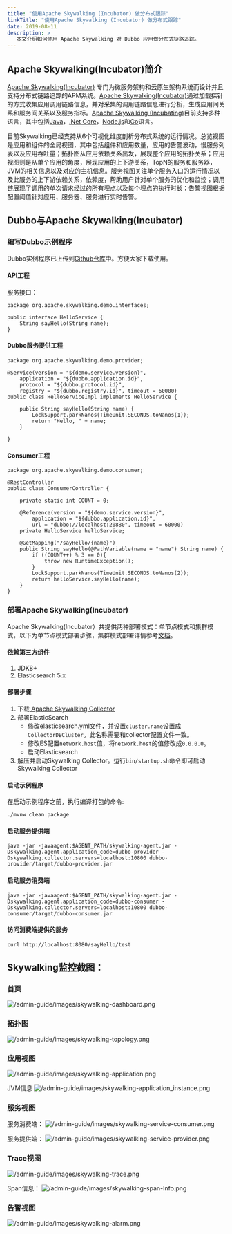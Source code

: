 ```yaml
---
title: "使用Apache Skywalking (Incubator) 做分布式跟踪"
linkTitle: "使用Apache Skywalking (Incubator) 做分布式跟踪"
date: 2019-08-11
description: > 
   本文介绍如何使用 Apache Skywalking 对 Dubbo 应用做分布式链路追踪。
---
```


## Apache Skywalking(Incubator)简介
[Apache Skywalking(Incubator)](https://github.com/apache/incubator-skywalking) 专门为微服务架构和云原生架构系统而设计并且支持分布式链路追踪的APM系统。[Apache Skywalking(Incubator)](https://github.com/apache/incubator-skywalking)通过加载探针的方式收集应用调用链路信息，并对采集的调用链路信息进行分析，生成应用间关系和服务间关系以及服务指标。[Apache Skywalking (Incubating)](https://github.com/apache/incubator-skywalking)目前支持多种语言，其中包括[Java](https://github.com/apache/incubator-skywalking)，[.Net Core](https://github.com/OpenSkywalking/skywalking-netcore)，[Node.js](https://github.com/OpenSkywalking/skywalking-nodejs)和[Go](https://github.com/OpenSkywalking/skywalking-go)语言。

目前Skywalking已经支持从6个可视化维度剖析分布式系统的运行情况。总览视图是应用和组件的全局视图，其中包括组件和应用数量，应用的告警波动，慢服务列表以及应用吞吐量；拓扑图从应用依赖关系出发，展现整个应用的拓扑关系；应用视图则是从单个应用的角度，展现应用的上下游关系，TopN的服务和服务器，JVM的相关信息以及对应的主机信息。服务视图关注单个服务入口的运行情况以及此服务的上下游依赖关系，依赖度，帮助用户针对单个服务的优化和监控；调用链展现了调用的单次请求经过的所有埋点以及每个埋点的执行时长；告警视图根据配置阈值针对应用、服务器、服务进行实时告警。

## Dubbo与Apache Skywalking(Incubator)
### 编写Dubbo示例程序
Dubbo实例程序已上传到[Github仓库](https://github.com/SkywalkingTest/dubbo-trace-example)中。方便大家下载使用。
#### API工程
服务接口：

```
package org.apache.skywalking.demo.interfaces;

public interface HelloService {
	String sayHello(String name);
}
```

#### Dubbo服务提供工程

```
package org.apache.skywalking.demo.provider;

@Service(version = "${demo.service.version}",
	application = "${dubbo.application.id}",
	protocol = "${dubbo.protocol.id}",
	registry = "${dubbo.registry.id}", timeout = 60000)
public class HelloServiceImpl implements HelloService {

	public String sayHello(String name) {
		LockSupport.parkNanos(TimeUnit.SECONDS.toNanos(1));
		return "Hello, " + name;
	}

}
```

#### Consumer工程

```
package org.apache.skywalking.demo.consumer;

@RestController
public class ConsumerController {

	private static int COUNT = 0;

	@Reference(version = "${demo.service.version}",
		application = "${dubbo.application.id}",
		url = "dubbo://localhost:20880", timeout = 60000)
	private HelloService helloService;

	@GetMapping("/sayHello/{name}")
	public String sayHello(@PathVariable(name = "name") String name) {
		if ((COUNT++) % 3 == 0){
			throw new RuntimeException();
		}
		LockSupport.parkNanos(TimeUnit.SECONDS.toNanos(2));
		return helloService.sayHello(name);
	}
}
```

### 部署Apache Skywalking(Incubator)
Apache Skywalking(Incubator）共提供两种部署模式：单节点模式和集群模式，以下为单节点模式部署步骤，集群模式部署详情参考[文档](https://github.com/apache/incubator-skywalking/blob/master/docs/cn/Deploy-backend-in-cluster-mode-CN.md)。
#### 依赖第三方组件
1. JDK8+
2. Elasticsearch 5.x
#### 部署步骤
1. 下载[ Apache Skywalking Collector](http://skywalking.apache.org/downloads/)
2. 部署ElasticSearch
	* 修改elasticsearch.yml文件，并设置`cluster.name`设置成`CollectorDBCluster`。此名称需要和collector配置文件一致。
	 * 修改ES配置`network.host`值，将`network.host`的值修改成`0.0.0.0`。
	* 启动Elasticsearch
3. 解压并启动Skywalking Collector。运行`bin/startup.sh`命令即可启动Skywalking Collector
#### 启动示例程序
在启动示例程序之前，执行编译打包的命令:

```
./mvnw clean package
```

#### 启动服务提供端

```
java -jar -javaagent:$AGENT_PATH/skywalking-agent.jar -Dskywalking.agent.application_code=dubbo-provider -Dskywalking.collector.servers=localhost:10800 dubbo-provider/target/dubbo-provider.jar
```

#### 启动服务消费端

```
java -jar -javaagent:$AGENT_PATH/skywalking-agent.jar -Dskywalking.agent.application_code=dubbo-consumer -Dskywalking.collector.servers=localhost:10800 dubbo-consumer/target/dubbo-consumer.jar 
```

#### 访问消费端提供的服务

```
curl http://localhost:8080/sayHello/test
```

## Skywalking监控截图：

### 首页

![/admin-guide/images/skywalking-dashboard.png](/imgs/blog/skywalking-dashboard.png)

### 拓扑图
![/admin-guide/images/skywalking-topology.png](/imgs/blog/skywalking-topology.png)

### 应用视图
![/admin-guide/images/skywalking-application.png](/imgs/blog/skywalking-application.png)

JVM信息
![/admin-guide/images/skywalking-application_instance.png](/imgs/blog/skywalking-application_instance.png)

###  服务视图

服务消费端：
![/admin-guide/images/skywalking-service-consumer.png](/imgs/blog/skywalking-service-consumer.png)

服务提供端：
![/admin-guide/images/skywalking-service-provider.png](/imgs/blog/skywalking-service-provider.png)

### Trace视图
![/admin-guide/images/skywalking-trace.png](/imgs/blog/skywalking-trace.png)

Span信息：
![/admin-guide/images/skywalking-span-Info.png](/imgs/blog/skywalking-span-Info.png)

### 告警视图
![/admin-guide/images/skywalking-alarm.png](/imgs/blog/skywalking-alarm.png)

